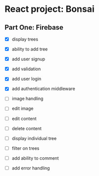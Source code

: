 # React project: Bonsai

## Part One: Firebase
- [x] display trees
- [x] ability to add tree
- [x] add user signup
- [x] add validation
- [x] add user login
- [x] add authentication middleware
- [ ] image handling
- [ ] edit image
- [ ] edit content
- [ ] delete content
- [ ] display individual tree
- [ ] filter on trees
- [ ] add ability to comment
- [ ] add error handling





